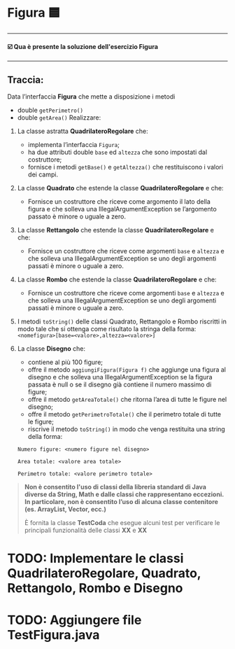 # Figura 🟦
-- -
#### ☑️ Qua è presente la soluzione dell'esercizio Figura
-- -
## Traccia:
Data l’interfaccia **Figura** che mette a disposizione i metodi
- double `getPerimetro()`
- double `getArea()`
  Realizzare:
1. La classe astratta **QuadrilateroRegolare** che:
   - implementa l’interfaccia `Figura`;
   - ha due attributi double `base` ed `altezza` che sono impostati dal costruttore;
   - fornisce i metodi `getBase()` e `getAltezza()` che restituiscono i valori dei campi.
2. La classe **Quadrato** che estende la classe **QuadrilateroRegolare** e che:
   - Fornisce un costruttore che riceve come argomento il lato della figura e che solleva una IllegalArgumentException se l’argomento passato è minore o uguale a zero.
3. La classe **Rettangolo** che estende la classe **QuadrilateroRegolare** e che:
   - Fornisce un costruttore che riceve come argomenti `base` e `altezza` e che solleva una IllegalArgumentException se uno degli argomenti passati è minore o uguale a zero.
4. La classe **Rombo** che estende la classe **QuadrilateroRegolare** e che:
   - Fornisce un costruttore che riceve come argomenti `base` e `altezza` e che solleva una IllegalArgumentException se uno degli argomenti passati è minore o uguale a zero.
5. I metodi `toString()` delle classi Quadrato, Rettangolo e Rombo riscritti in modo tale che si ottenga come risultato la stringa della forma:
   `<nomefigura>[base=<valore>,altezza=<valore>]`
6. La classe **Disegno** che:
   - contiene al più 100 figure;
   - offre il metodo `aggiungiFigura(Figura f)` che aggiunge una figura al disegno e che solleva una IllegalArgumentException se la figura passata è null o se il disegno già contiene il numero massimo di figure;
   - offre il metodo `getAreaTotale()` che ritorna l’area di tutte le figure nel disegno;
   - offre il metodo `getPerimetroTotale()` che il perimetro totale di tutte le figure;
   - riscrive il metodo `toString()` in modo che venga restituita una string della forma:
   
   `Numero figure: <numero figure nel disegno>`

   `Area totale: <valore area totale>`

   `Perimetro totale: <valore perimetro totale>`


>**Non è consentito l'uso di classi della libreria standard di Java diverse da String, Math e dalle classi che rappresentano eccezioni. In particolare, non è consentito
>l’uso di alcuna classe contenitore (es. ArrayList, Vector, ecc.)**
>
>È fornita la classe **TestCoda** che esegue alcuni test per verificare le principali
>funzionalità delle classi **XX** e **XX**

# TODO: Implementare le classi QuadrilateroRegolare, Quadrato, Rettangolo, Rombo e Disegno
# TODO: Aggiungere file TestFigura.java